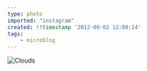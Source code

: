 ```yaml
---
type: photo
imported: "instagram"
created: !!timestamp '2012-09-02 12:08:14'
tags:
    - microblog
---
```

![Clouds](/media/images/photos/2012/09/ff2d96c48f11df54fa668ed1f2eacb02.jpg)

